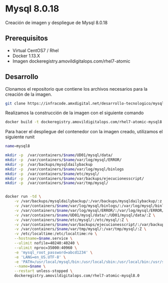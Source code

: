 # Mysql 8.0.18

Creación de imagen y despliegue de Mysql 8.0.18

## Prerequisitos

* Virtual CentOS7 / Rhel
* Docker 1.13.X
* Imagen dockeregistry.amovildigitalops.com/rhel7-atomic

## Desarrollo

Clonamos el repositorio que contiene los archivos necesarios para la creación de la imagen.

```bash
git clone https://infracode.amxdigital.net/desarrollo-tecnologico/mysql-8.0.17 /opt/mysql-8.0.17
```

Realizamos la construcción de la imagen con el siguiente comando

```bash
docker build -t dockeregistry.amovildigitalops.com/rhel7-atomic-mysql8.0 /opt/mysql-8.0.17/docker
```

Para hacer el despliegue del contenedor con la imagen creado, utilizamos el siguiente runit

```bash
name=mysql8

mkdir -p  /var/containers/$name/UD01/mysql/data/
mkdir -p  /var/containers/$name/var/log/mysql/ERROR/
mkdir -p  /var/backups/mysqldailybackup
mkdir -p  /var/containers/$name/var/log/mysql/binlogs
mkdir -p  /var/containers/$name/etc/mysql/
mkdir -p  /var/containers/$name/var/backups/ejecucionesscript/
mkdir -p  /var/containers/$name/var/tmp/mysql/


docker run -td \
    -v /var/backups/mysqldailybackup/:/var/backups/mysqldailybackup/:z \
    -v /var/containers/$name/var/log/mysql/binlogs/:/var/log/mysql/binlogs/:Z \
    -v /var/containers/$name/var/log/mysql/ERROR/:/var/log/mysql/ERROR/:Z \
    -v /var/containers/$name/UD01/mysql/data/:/UD01/mysql/data/:Z \
    -v /var/containers/$name/etc/mysql/:/etc/mysql/:Z \
    -v /var/containers/$name/var/backups/ejecucionesscript/:/var/backups/ejecucionesscript/:Z \
    -v /var/containers/$name/var/tmp/mysql/:/var/tmp/mysql/:Z \
    -v /etc/localtime:/etc/localtime:ro \
    --hostname=$name.service \
    --ulimit nofile=40240:40240 \
    --ulimit nproc=35000:40960 \
    -e 'mysql_root_password=abcd1234' \
    -e 'LANG=en_US.UTF-8' \
    -e 'PATH=/usr/local/mysql/bin:/usr/local/sbin:/usr/local/bin:/usr/sbin:/usr/bin:/sbin:/bin' \
    --name=$name \
    --restart unless-stopped \
    dockeregistry.amovildigitalops.com/rhel7-atomic-mysql8.0
```